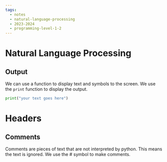 ```yaml
---
tags:
  - notes 
  - natural-language-processing 
  - 2023-2024
  - programming-level-1-2
---
```

# Natural Language Processing

## Output
We can use a function to display text and symbols to the screen.
We use the `print` function to display the output.

```Python 
print("your text goes here")
```

# Headers

## Comments
Comments are pieces of text that are not interpreted by python.
This means the text is ignored.
We use the # symbol to make comments.